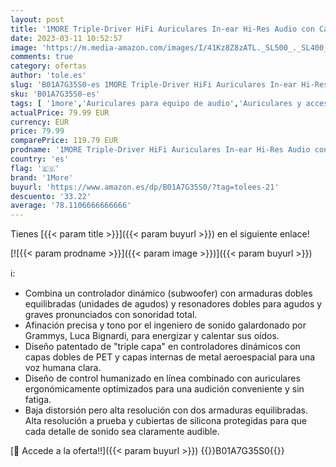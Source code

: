 ```yaml
---
layout: post
title: '1MORE Triple-Driver HiFi Auriculares In-ear Hi-Res Audio con Cable Integrado de Control Remoto y Micrófono para iPhone y Android Teléfono móviles E1001 Oro'
date: 2023-03-11 10:52:57
image: 'https://m.media-amazon.com/images/I/41Kz8Z8zATL._SL500_._SL400_.jpg'
comments: true
category: ofertas
author: 'tole.es'
slug: 'B01A7G35S0-es 1MORE Triple-Driver HiFi Auriculares In-ear Hi-Res Audio...'
sku: 'B01A7G35S0-es'
tags: [ '1more','Auriculares para equipo de audio','Auriculares y accesorios','Electrónica','iphone','🇪🇸', ]
actualPrice: 79.99 EUR
currency: EUR
price: 79.99
comparePrice: 119.79 EUR
prodname: '1MORE Triple-Driver HiFi Auriculares In-ear Hi-Res Audio con Cable Integrado de Control Remoto y Micrófono para iPhone y Android Teléfono móviles E1001 Oro'
country: 'es'
flag: '🇪🇸'
brand: '1More'
buyurl: 'https://www.amazon.es/dp/B01A7G35S0/?tag=tolees-21'
descuento: '33.22'
average: '78.1106666666666'
---
```


Tienes [{{< param title >}}]({{< param buyurl >}}) en el siguiente enlace!

[![{{< param prodname >}}]({{< param image >}})]({{< param buyurl >}})

ℹ️:

- Combina un controlador dinámico (subwoofer) con armaduras dobles equilibradas (unidades de agudos) y resonadores dobles para agudos y graves pronunciados con sonoridad total.
- Afinación precisa y tono por el ingeniero de sonido galardonado por Grammys, Luca Bignardi, para energizar y calentar sus oídos.
- Diseño patentado de "triple capa" en controladores dinámicos con capas dobles de PET y capas internas de metal aeroespacial para una voz humana clara.
- Diseño de control humanizado en línea combinado con auriculares ergonómicamente optimizados para una audición conveniente y sin fatiga.
- Baja distorsión pero alta resolución con dos armaduras equilibradas. Alta resolución a prueba y cubiertas de silicona protegidas para que cada detalle de sonido sea claramente audible.

[🛒 Accede a la oferta!!]({{< param buyurl >}})
{{<world>}}B01A7G35S0{{</world>}}
